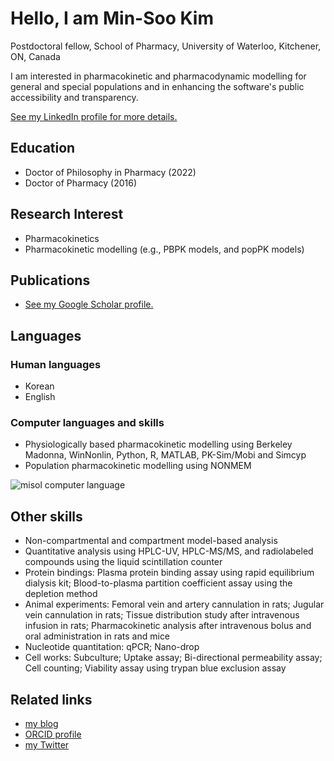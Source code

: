 # Hello, I am Min-Soo Kim
Postdoctoral fellow, School of Pharmacy, University of Waterloo, Kitchener, ON, Canada

I am interested in pharmacokinetic and pharmacodynamic modelling for general and special populations and in enhancing the software's public accessibility and transparency.

[See my LinkedIn profile for more details.](www.linkedin.com/in/misolkr)

## Education
- Doctor of Philosophy in Pharmacy (2022)
- Doctor of Pharmacy (2016)

## Research Interest
- Pharmacokinetics
- Pharmacokinetic modelling (e.g., PBPK models, and popPK models)

## Publications
- [See my Google Scholar profile.](https://scholar.google.com/citations?user=i6GIMsoAAAAJ&hl=en)

## Languages
### Human languages
- Korean
- English
### Computer languages and skills
-	Physiologically based pharmacokinetic modelling using Berkeley Madonna, WinNonlin, Python, R, MATLAB, PK-Sim/Mobi and Simcyp
-	Population pharmacokinetic modelling using NONMEM
<img src="https://github-readme-stats.vercel.app/api/top-langs?username=misol&show_icons=true&locale=en&layout=compact" alt="misol computer language" />

## Other skills
-	Non-compartmental and compartment model-based analysis
-	Quantitative analysis using HPLC-UV, HPLC-MS/MS, and radiolabeled compounds using the liquid scintillation counter
-	Protein bindings: Plasma protein binding assay using rapid equilibrium dialysis kit; Blood-to-plasma partition coefficient assay using the depletion method
-	Animal experiments: Femoral vein and artery cannulation in rats; Jugular vein cannulation in rats; Tissue distribution study after intravenous infusion in rats; Pharmacokinetic analysis after intravenous bolus and oral administration in rats and mice
-	Nucleotide quantitation: qPCR; Nano-drop
-	Cell works: Subculture; Uptake assay; Bi-directional permeability assay; Cell counting; Viability assay using trypan blue exclusion assay

## Related links
- [my blog](https://misol.kr/)
- [ORCID profile](https://orcid.org/0000-0001-9229-4701)
- [my Twitter](https://x.com/misol_kr)

